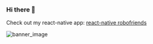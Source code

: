 ### Hi there 👋
Check out my react-native app: [react-native robofriends](https://expo.io/@stiaann/react-native-robofriends)

![banner_image](https://imgur.com/sOo6avk.png)
